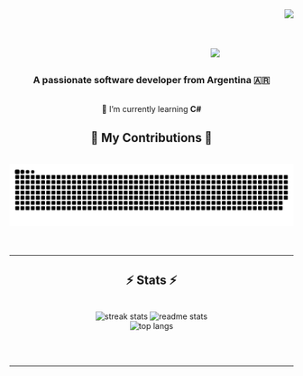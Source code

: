 <div align="right">
    <img src="https://visitor-badge.imlete.cn/?id=github.srlicht.srlicht&labelColor=000000&color=9f4bff" />
</div>

<h1 align="center">
    &nbsp;&nbsp;&nbsp;&nbsp;&nbsp;&nbsp;&nbsp;&nbsp;&nbsp;&nbsp;&nbsp;&nbsp;&nbsp;&nbsp;&nbsp;&nbsp;&nbsp;&nbsp;&nbsp;&nbsp;&nbsp;&nbsp;&nbsp;&nbsp;&nbsp;&nbsp;&nbsp;&nbsp;&nbsp;&nbsp;&nbsp;&nbsp;&nbsp;
    <img src="https://readme-typing-svg.demolab.com?font=Rajdhani&size=35&duration=2000&pause=1000&color=9745F5&vCenter=true&width=500&height=70&lines=Hi+There+%F0%9F%91%8B;Im+SrLicht;I+Break+things+for+fun" />
</h1>







<h3 align="center">A passionate software developer from Argentina 🇦🇷</h3>

<br/>

<div align="center">
    🌱 I’m currently learning <strong>C#</strong>
</div>

<div align="center">
    <h2>🐍 My Contributions 🐍</h2>
    <br>
    <img alt="snake eating my contributions" src="https://raw.githubusercontent.com/SrLicht/SrLicht/output/github-contribution-grid-snake-dark.svg" />
    <br/><br/><br/>
</div>

<hr/>

<h2 align="center">⚡ Stats ⚡</h2>
<br>

<div align="center">
    <img width="390" src="https://streak-stats.demolab.com?user=SrLicht&theme=midnight-purple&border_radius=10&date_format=j%2Fn%5B%2FY%5D" alt="streak stats" />
    <img width="365" src="https://github-readme-stats-salesp07.vercel.app/api?username=srlicht&count_private=true&show_icons=true&theme=midnight-purple&rank_icon=github&border_radius=10" alt="readme stats" />
    <br/>
    <img width="325" src="https://github-readme-stats.vercel.app/api/top-langs/?username=srlicht&hide=HTML&langs_count=8&layout=compact&theme=midnight-purple&border_radius=10&size_weight=0.5&count_weight=0.5&exclude_repo=github-readme-stats" alt="top langs" />
</div>

<br/><br/>
<hr/>
<br/>

